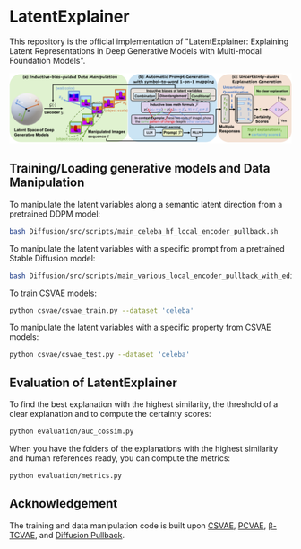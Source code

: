 # LatentExplainer

This repository is the official implementation of "LatentExplainer: Explaining Latent Representations in Deep Generative Models with Multi-modal Foundation Models".

<img src="main_figure.png" >


## Training/Loading generative models and Data Manipulation
To manipulate the latent variables along a semantic latent direction from a pretrained DDPM model:
```bash
bash Diffusion/src/scripts/main_celeba_hf_local_encoder_pullback.sh
```
To manipulate the latent variables with a specific prompt from a pretrained Stable Diffusion model:
```bash
bash Diffusion/src/scripts/main_various_local_encoder_pullback_with_edit_prompt.sh
```
To train CSVAE models:
```bash
python csvae/csvae_train.py --dataset 'celeba'
```
To manipulate the latent variables with a specific property from CSVAE models:
```bash
python csvae/csvae_test.py --dataset 'celeba'
```



## Evaluation of LatentExplainer
To find the best explanation with the highest similarity, the threshold of a clear explanation and to compute the certainty scores:
```bash
python evaluation/auc_cossim.py 
```
When you have the folders of the explanations with the highest similarity and human references ready, you can compute the metrics:
```bash
python evaluation/metrics.py 
```
## Acknowledgement
The training and data manipulation code is built upon [CSVAE](https://github.com/alexlyzhov/latent-subspaces), [PCVAE](https://github.com/xguo7/PCVAE), [β-TCVAE](https://github.com/rtqichen/beta-tcvae), and [Diffusion Pullback](https://github.com/enkeejunior1/Diffusion-Pullback/tree/main).
